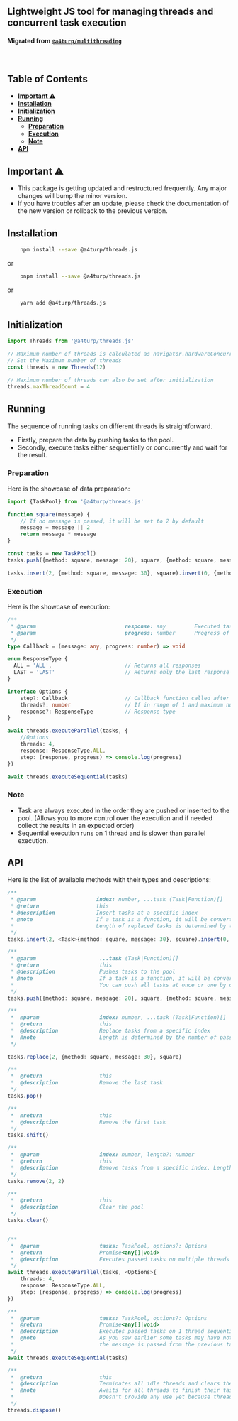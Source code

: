 ## Lightweight JS tool for managing threads and concurrent task execution

#### Migrated from [`@a4turp/multithreading`](https://www.npmjs.com/package/@a4turp/multithreading)

<br>

## Table of Contents

- [**Important ⚠️**](#important-)
- [**Installation**](#installation)
- [**Initialization**](#initialization)
- [**Running**](#running)
    - [**Preparation**](#Preparation)
    - [**Execution**](#Execution)
    - [**Note**](#note)
- [**API**](#api)

## Important ⚠️

- This package is getting updated and restructured frequently. Any major changes will bump the minor version.
- If you have troubles after an update, please check the documentation of the new version or rollback to the previous version.


## Installation

```bash 
    npm install --save @a4turp/threads.js
```
or
```bash 
    pnpm install --save @a4turp/threads.js
```
or
```bash 
    yarn add @a4turp/threads.js
```

## Initialization

```typescript
import Threads from '@a4turp/threads.js'

// Maximum number of threads is calculated as navigator.hardwareConcurrency * 2 - 1
// Set the Maximum number of threads
const threads = new Threads(12)

// Maximum number of threads can also be set after initialization
threads.maxThreadCount = 4
```


## Running

The sequence of running tasks on different threads is straightforward.

- Firstly, prepare the data by pushing tasks to the pool.
- Secondly, execute tasks either sequentially or concurrently and wait for the result.


### Preparation

Here is the showcase of data preparation:

```typescript
import {TaskPool} from '@a4turp/threads.js'

function square(message) {
    // If no message is passed, it will be set to 2 by default
    message = message || 2
    return message * message
}

const tasks = new TaskPool()
tasks.push({method: square, message: 20}, square, {method: square, message: 0}).push({method: square, message: 10})

tasks.insert(2, {method: square, message: 30}, square).insert(0, {method: square, message: 40})
```


### Execution

Here is the showcase of execution:

```typescript
/**
 * @param                            response: any         Executed task response
 * @param                            progress: number      Progress of execution (0-100) // Helps to track the progress of execution
 */
type Callback = (message: any, progress: number) => void

enum ResponseType {
  ALL = 'ALL',                       // Returns all responses
  LAST = 'LAST'                      // Returns only the last response
}

interface Options {
    step?: Callback                  // Callback function called after each task is executed
    threads?: number                 // If in range of 1 and maximum number of threads, tasks will be tried to execute on the specified number of threads
    response?: ResponseType          // Response type
}

await threads.executeParallel(tasks, {
    //Options
    threads: 4,
    response: ResponseType.ALL,
    step: (response, progress) => console.log(progress)
})

await threads.executeSequential(tasks)
```


### Note

- Task are always executed in the order they are pushed or inserted to the pool. (Allows you to more control over the execution and if needed collect the results in an expected order)
- Sequential execution runs on 1 thread and is slower than parallel execution.



## API

Here is the list of available methods with their types and descriptions:

```typescript
/**
 * @param                   index: number, ...task (Task|Function)[]
 * @return                  this
 * @description             Insert tasks at a specific index
 * @note                    If a task is a function, it will be converted to {method: Function, message: undefined}
 *                          Length of replaced tasks is determined by the number of passed tasks
 */
tasks.insert(2, <Task>{method: square, message: 30}, square).insert(0, {method: square, message: 40})
```

```typescript
/**
 * @param                    ...task (Task|Function)[]
 * @return                   this
 * @description              Pushes tasks to the pool
 * @note                     If a task is a function, it will be converted to {method: Function, message: undefined}
 *                           You can push all tasks at once or one by one
 */
tasks.push({method: square, message: 20}, square, {method: square, message: 0}).push({method: square, message: 10})
```

```typescript
/**
 *  @param                   index: number, ...task (Task|Function)[]
 *  @return                  this
 *  @description             Replace tasks from a specific index
 *  @note                    Length is determined by the number of passed tasks
 */

tasks.replace(2, {method: square, message: 30}, square)
```

```typescript
/**
 *  @return                  this
 *  @description             Remove the last task
 */
tasks.pop()
```


```typescript
/**
 *  @return                  this
 *  @description             Remove the first task
 */
tasks.shift()
```

```typescript
/**
 *  @param                   index: number, length?: number
 *  @return                  this
 *  @description             Remove tasks from a specific index. Length default is 1
 */
tasks.remove(2, 2)
```

```typescript
/**
 *  @return                  this
 *  @description             Clear the pool
 */
tasks.clear()
```

```typescript

/**
 *  @param                   tasks: TaskPool, options?: Options
 *  @return                  Promise<any[]|void>
 *  @description             Executes passed tasks on multiple threads concurrently
 */
await threads.executeParallel(tasks, <Options>{
    threads: 4,
    response: ResponseType.ALL,
    step: (response, progress) => console.log(progress)
})
```

```typescript
/**
 *  @param                   tasks: TaskPool, options?: Options
 *  @return                  Promise<any[]|void>
 *  @description             Executes passed tasks on 1 thread sequentially
 *  @note                    As you saw earlier some tasks may have not any message. In sequential execution,
 *                           the message is passed from the previous task if it is not defined
 */
await threads.executeSequential(tasks)
```

```typescript
/**
 *  @return                  this
 *  @description             Terminates all idle threads and clears the pool
 *  @note                    Awaits for all threads to finish their tasks
 *                           Doesn't provide any use yet because threads are terminated automatically after execution and    
 */
threads.dispose()
```